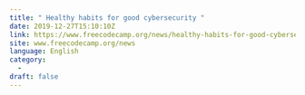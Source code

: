 ```yaml
---
title: " Healthy habits for good cybersecurity "
date: 2019-12-27T15:10:10Z
link: https://www.freecodecamp.org/news/healthy-habits-for-good-cybersecurity/?utm_medium=RSS&utm_source=news.12bit.vn
site: www.freecodecamp.org/news
language: English
category:
  -   
draft: false
---
```

